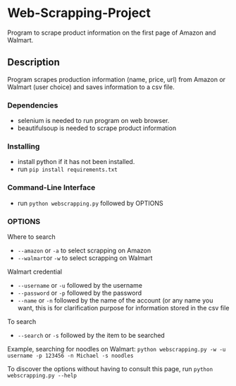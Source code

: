 # Web-Scrapping-Project

Program to scrape product information on the first page of Amazon and Walmart.

## Description

Program scrapes production information (name, price, url) from Amazon or Walmart (user choice) and saves information to a csv file.

### Dependencies

* selenium is needed to run program on web browser. 
* beautifulsoup is needed to scrape product information

### Installing

* install python if it has not been installed.
* run `pip install requirements.txt`

### Command-Line Interface

* run `python webscrapping.py` followed by OPTIONS  

### OPTIONS

Where to search
* `--amazon` or `-a` to select scrapping on Amazon
* `--walmart`or `-w` to select scrapping on Walmart

Walmart credential
* `--username` or `-u` followed by the username
* `--password` or `-p` followed by the password
* `--name` or `-n` followed by the name of the account (or any name you want, this is for clarification purpose for information stored in the csv file

To search
* `--search` or `-s` followed by the item to be searched

Example, searching for noodles on Walmart:
`python webscrapping.py -w -u username -p 123456 -n Michael -s noodles`

To discover the options without having to consult this page, run `python webscrapping.py --help`
